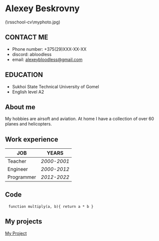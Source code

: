 # Alexey Beskrovny

(\rsschool-cv\myphoto.jpg) 

## CONTACT ME

- Phone number: +375(29)ХХХ-ХХ-ХХ
- discord: abloodless 
- email: <alexeybloodless@gmail.com>

## EDUCATION

- Sukhoi State Technical University of Gomel
- English level A2

## About me

My hobbies are airsoft and aviation. At home I have a collection of over 60 planes and helicopters.

## Work experience

**JOB**   | **YEARS**
-----------|:-------: 
Teacher |   *2000-2001* 
Engineer    |   *2000-2012* 
Programmer   |   *2012-2022*

## Code

` ` `
function multiply(a, b){
   return a * b
}
` ` `

## My projects

[My Project](https://github.com/AlexeyBloodless1978/rsschool-cv)






